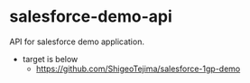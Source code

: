 # salesforce-demo-api

API for salesforce demo application.
- target is below
  - https://github.com/ShigeoTejima/salesforce-1gp-demo